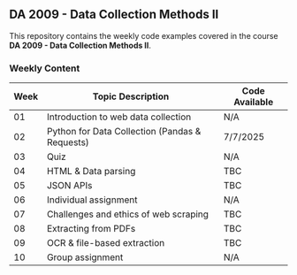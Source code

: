 ## DA 2009 - Data Collection Methods II

This repository contains the weekly code examples covered in the course **DA 2009 - Data Collection Methods II**.

### Weekly Content

| Week | Topic Description                                      | Code Available |
|------|--------------------------------------------------------|----------------|
| 01   | Introduction to web data collection                      | N/A     |
| 02   | Python for Data Collection (Pandas & Requests)           | 7/7/2025         |
| 03   | Quiz                                                     | N/A        |
| 04   | HTML & Data parsing                                      | TBC         |
| 05   | JSON APIs                                                | TBC         |
| 06   | Individual assignment                                    | N/A         |
| 07   | Challenges and ethics of web scraping                    | TBC         |
| 08   | Extracting from PDFs                                     | TBC         |
| 09   | OCR & file-based extraction                              | TBC         |
| 10   | Group assignment                                         | N/A         |
